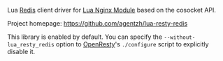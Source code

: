 <!---
    @title         Lua Resty Redis Library
    @creator       Yichun Zhang
    @created       2012-02-29 07:35 GMT
    @modifier      YichunZhang
    @modified      2012-08-06 06:55 GMT
    @changes       4
--->

Lua [Redis](http://redis.io/) client driver for [Lua Nginx Module](lua-nginx-module/) based on the cosocket API.

Project homepage: https://github.com/agentzh/lua-resty-redis

This library is enabled by default. You can specify the `--without-lua_resty_redis` option to [OpenResty](openresty/)'s `./configure` script to explicitly disable it.
